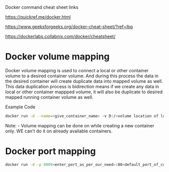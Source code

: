 Docker command cheat sheet links

https://quickref.me/docker.html

https://www.geeksforgeeks.org/docker-cheat-sheet/?ref=lbp

https://dockerlabs.collabnix.com/docker/cheatsheet/

# Docker volume mapping
 Docker volume mapping is used to connect a local or other container volume to a desired container volume. And during this process the data in the desired container will create duplicate data into mapped volume as well. This data duplication process is bidirection means if we create any data in local or other container mappped volume, it will also be duplicate to desired mapped running container volume as well.

Example Code
```bash
docker run -d --name=<give_container_name> -v D:/<volume location of local host or of another container>:/<volume location_of_container_or_foldername_of_desired_container> <image_name> bash
```

Note: - Volume mapping can be done on while creating a new container only. WE can't do it on already available containers.

# Docker port mapping

```bash
docker run -d -p 8009<enter_port_as_per_our_need>:80<default_port_of_container_or_image> <image_name>
```